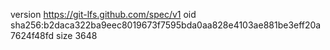 version https://git-lfs.github.com/spec/v1
oid sha256:b2daca322ba9eec8019673f7595bda0aa828e4103ae881be3eff20a7624f48fd
size 3648

